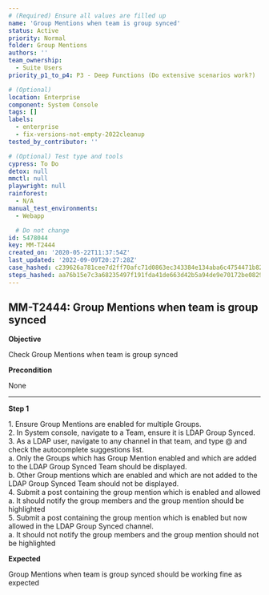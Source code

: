```yaml
---
# (Required) Ensure all values are filled up
name: 'Group Mentions when team is group synced'
status: Active
priority: Normal
folder: Group Mentions
authors: ''
team_ownership:
  - Suite Users
priority_p1_to_p4: P3 - Deep Functions (Do extensive scenarios work?)

# (Optional)
location: Enterprise
component: System Console
tags: []
labels:
  - enterprise
  - fix-versions-not-empty-2022cleanup
tested_by_contributor: ''

# (Optional) Test type and tools
cypress: To Do
detox: null
mmctl: null
playwright: null
rainforest:
  - N/A
manual_test_environments:
  - Webapp

  # Do not change
id: 5478044
key: MM-T2444
created_on: '2020-05-22T11:37:54Z'
last_updated: '2022-09-09T20:27:28Z'
case_hashed: c239626a781cee7d2ff70afc71d0863ec343384e134aba6c4754471b8297afd4ed1a1ac4e73cb96d09280ccbd64f5d95
steps_hashed: aa76b15e7c3a68235497f191fda41de663d42b5a94de9e70172be08291ebac63a74ab248f26fa50cc3a78b757997b395
---
```


<!-- (Auto-generated) Based on frontmatter's "key" and "name" -->

## MM-T2444: Group Mentions when team is group synced

**Objective**

Check Group Mentions when team is group synced

**Precondition**

None

---

**Step 1**

1\. Ensure Group Mentions are enabled for multiple Groups.\
2\. In System console, navigate to a Team, ensure it is LDAP Group Synced.\
3\. As a LDAP user, navigate to any channel in that team, and type @ and check the autocomplete suggestions list.\
a. Only the Groups which has Group Mention enabled and which are added to the LDAP Group Synced Team should be displayed.\
b. Other Group mentions which are enabled and which are not added to the LDAP Group Synced Team should not be displayed.\
4\. Submit a post containing the group mention which is enabled and allowed\
a. It should notify the group members and the group mention should be highlighted\
5\. Submit a post containing the group mention which is enabled but now allowed in the LDAP Group Synced channel.\
a. It should not notify the group members and the group mention should not be highlighted

**Expected**

Group Mentions when team is group synced should be working fine as expected
